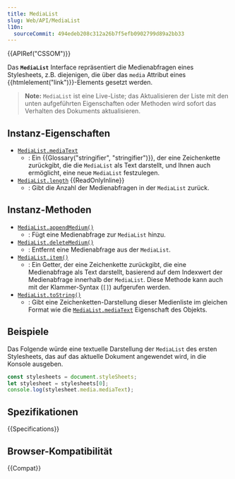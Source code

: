```yaml
---
title: MediaList
slug: Web/API/MediaList
l10n:
  sourceCommit: 494edeb208c312a26b7f5efb0902799d89a2bb33
---
```


{{APIRef("CSSOM")}}

Das **`MediaList`** Interface repräsentiert die Medienabfragen eines Stylesheets, z.B. diejenigen, die über das `media` Attribut eines {{htmlelement("link")}}-Elements gesetzt werden.

> **Note:** `MediaList` ist eine Live-Liste; das Aktualisieren der Liste mit den unten aufgeführten Eigenschaften oder Methoden wird sofort das Verhalten des Dokuments aktualisieren.

## Instanz-Eigenschaften

- [`MediaList.mediaText`](/de/docs/Web/API/MediaList/mediaText)
  - : Ein {{Glossary("stringifier", "stringifier")}}, der eine Zeichenkette zurückgibt, die die `MediaList` als Text darstellt, und Ihnen auch ermöglicht, eine neue `MediaList` festzulegen.
- [`MediaList.length`](/de/docs/Web/API/MediaList/length) {{ReadOnlyInline}}
  - : Gibt die Anzahl der Medienabfragen in der `MediaList` zurück.

## Instanz-Methoden

- [`MediaList.appendMedium()`](/de/docs/Web/API/MediaList/appendMedium)
  - : Fügt eine Medienabfrage zur `MediaList` hinzu.
- [`MediaList.deleteMedium()`](/de/docs/Web/API/MediaList/deleteMedium)
  - : Entfernt eine Medienabfrage aus der `MediaList`.
- [`MediaList.item()`](/de/docs/Web/API/MediaList/item)
  - : Ein Getter, der eine Zeichenkette zurückgibt, die eine Medienabfrage als Text darstellt, basierend auf dem Indexwert der Medienabfrage innerhalb der `MediaList`. Diese Methode kann auch mit der Klammer-Syntax (`[]`) aufgerufen werden.
- [`MediaList.toString()`](/de/docs/Web/API/MediaList/toString)
  - : Gibt eine Zeichenketten-Darstellung dieser Medienliste im gleichen Format wie die [`MediaList.mediaText`](/de/docs/Web/API/MediaList/mediaText) Eigenschaft des Objekts.

## Beispiele

Das Folgende würde eine textuelle Darstellung der `MediaList` des ersten Stylesheets, das auf das aktuelle Dokument angewendet wird, in die Konsole ausgeben.

```js
const stylesheets = document.styleSheets;
let stylesheet = stylesheets[0];
console.log(stylesheet.media.mediaText);
```

## Spezifikationen

{{Specifications}}

## Browser-Kompatibilität

{{Compat}}
